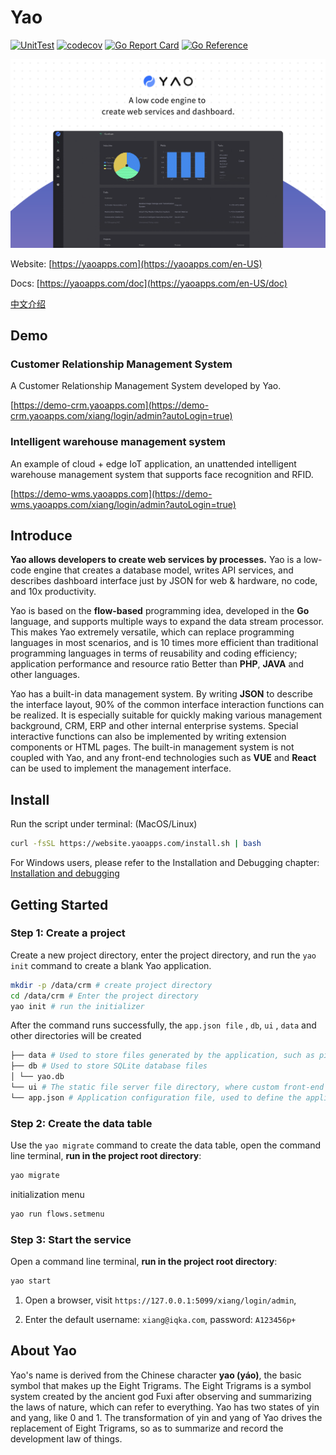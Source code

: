 # Yao

[![UnitTest](https://github.com/YaoApp/yao/actions/workflows/unit-test.yml/badge.svg)](https://github.com/YaoApp/yao/actions/workflows/unit-test.yml)
[![codecov](https://codecov.io/gh/YaoApp/yao/branch/main/graph/badge.svg?token=294Y05U71J)](https://codecov.io/gh/YaoApp/yao)
[![Go Report Card](https://goreportcard.com/badge/github.com/yaoapp/yao)](https://goreportcard.com/report/github.com/yaoapp/yao)
[![Go Reference](https://pkg.go.dev/badge/github.com/yaoapp/yao.svg)](https://pkg.go.dev/github.com/yaoapp/yao)

![intro](docs/1.intro.png)

Website: [https://yaoapps.com](https://yaoapps.com/en-US)

Docs: [https://yaoapps.com/doc](https://yaoapps.com/en-US/doc)

[中文介绍](README.zh-CN.md)

## Demo

### Customer Relationship Management System

A Customer Relationship Management System developed by Yao.

[https://demo-crm.yaoapps.com](https://demo-crm.yaoapps.com/xiang/login/admin?autoLogin=true)

### Intelligent warehouse management system

An example of cloud + edge IoT application, an unattended intelligent warehouse management system that supports face recognition and RFID.

[https://demo-wms.yaoapps.com](https://demo-wms.yaoapps.com/xiang/login/admin?autoLogin=true)

## Introduce

**Yao allows developers to create web services by processes.** Yao is a low-code engine that creates a database model, writes API services, and describes dashboard interface just by JSON for web & hardware, no code, and 10x productivity.

Yao is based on the **flow-based** programming idea, developed in the **Go** language, and supports multiple ways to expand the data stream processor. This makes Yao extremely versatile, which can replace programming languages ​​in most scenarios, and is 10 times more efficient than traditional programming languages ​​in terms of reusability and coding efficiency; application performance and resource ratio Better than **PHP**, **JAVA** and other languages.

Yao has a built-in data management system. By writing **JSON** to describe the interface layout, 90% of the common interface interaction functions can be realized. It is especially suitable for quickly making various management background, CRM, ERP and other internal enterprise systems. Special interactive functions can also be implemented by writing extension components or HTML pages. The built-in management system is not coupled with Yao, and any front-end technologies such as **VUE** and **React** can be used to implement the management interface.

## Install

Run the script under terminal: (MacOS/Linux)

```bash
curl -fsSL https://website.yaoapps.com/install.sh | bash
```

For Windows users, please refer to the Installation and Debugging chapter: [Installation and debugging](https://yaoapps.com/en-US/doc/a.Introduction/b.Install)

## Getting Started

### Step 1: Create a project

Create a new project directory, enter the project directory, and run the `yao init` command to create a blank Yao application.

```bash
mkdir -p /data/crm # create project directory
cd /data/crm # Enter the project directory
yao init # run the initializer
```

After the command runs successfully, the `app.json file` , `db`, `ui` , `data` and other directories will be created

```bash
├── data # Used to store files generated by the application, such as pictures, PDFs, etc.
├── db # Used to store SQLite database files
│ └── yao.db
└── ui # The static file server file directory, where custom front-end products can be placed. The files in this directory can be accessed through http://host:port/filename .
└── app.json # Application configuration file, used to define the application name, etc.
```

### Step 2: Create the data table

Use the `yao migrate` command to create the data table, open the command line terminal, **run in the project root directory**:

```bash
yao migrate
```

initialization menu

```bash
yao run flows.setmenu
```

### Step 3: Start the service

Open a command line terminal, **run in the project root directory**:

```bash
yao start
```

1. Open a browser, visit `https://127.0.0.1:5099/xiang/login/admin`,

2. Enter the default username: `xiang@iqka.com`, password: `A123456p+`

## About Yao

Yao's name is derived from the Chinese character **yao (yáo)**, the basic symbol that makes up the Eight Trigrams. The Eight Trigrams is a symbol system created by the ancient god Fuxi after observing and summarizing the laws of nature, which can refer to everything. Yao has two states of yin and yang, like 0 and 1. The transformation of yin and yang of Yao drives the replacement of Eight Trigrams, so as to summarize and record the development law of things.
